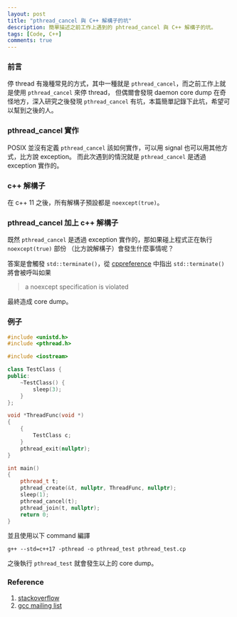 ```yaml
---
layout: post
title: "pthread_cancel 與 C++ 解構子的坑"
description: 簡單描述之前工作上遇到的 phtread_cancel 與 C++ 解構子的坑。
tags: [Code, C++]
comments: true
---
```


### 前言

停 thread 有幾種常見的方式，其中一種就是 `pthread_cancel`，而之前工作上就是使用 `pthread_cancel` 來停 thread，
但偶爾會發現 daemon  core dump 在奇怪地方，深入研究之後發現 `pthread_cancel` 有坑，本篇簡單記錄下此坑，希望可以幫到之後的人。

### pthread_cancel 實作

POSIX 並沒有定義 `pthread_cancel` 該如何實作，可以用 signal 也可以用其他方式，比方說 exception。
而此次遇到的情況就是 `pthread_cancel` 是透過 exception 實作的。

### c++ 解構子

在 c++ 11 之後，所有解構子預設都是 `noexcept(true)`。

### pthread_cancel 加上 c++ 解構子

既然 `pthread_cancel` 是透過 exception 實作的，那如果碰上程式正在執行 `noexcept(true)` 部份 （比方說解構子）會發生什麼事情呢？

答案是會觸發 `std::terminate()`，從 [cppreference](https://en.cppreference.com/w/cpp/error/terminate) 中指出 `std::terminate()` 將會被呼叫如果

> a noexcept specification is violated

最終造成 core dump。

### 例子

```c++
#include <unistd.h>
#include <pthread.h>

#include <iostream>

class TestClass {
public:
	~TestClass() {
		sleep(3);
	}
};

void *ThreadFunc(void *)
{
	{
		TestClass c;
	}
	pthread_exit(nullptr);
}

int main()
{
	pthread_t t;
	pthread_create(&t, nullptr, ThreadFunc, nullptr);
	sleep(1);
	pthread_cancel(t);
	pthread_join(t, nullptr);
	return 0;
}
```

並且使用以下 command 編譯

```shell
g++ --std=c++17 -pthread -o pthread_test pthread_test.cp
```

之後執行 `pthread_test` 就會發生以上的 core dump。

### Reference

1. [stackoverflow](https://stackoverflow.com/questions/59082973/terminate-called-without-an-active-exception-after-pthread-cancel)
2. [gcc mailing list](https://gcc.gnu.org/ml/gcc-help/2015-08/msg00040.html)
